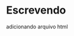 # Escrevendo
adicionando arquivo html

<!DOCTYPE html>
<html lang="en">
  <head>
    <script src="https://cdnjs.cloudflare.com/ajax/libs/p5.js/1.9.1/p5.js"></script>
    <script src="https://cdnjs.cloudflare.com/ajax/libs/p5.js/1.9.1/addons/p5.sound.min.js"></script>
    <link rel="stylesheet" type="text/css" href="style.css">
    <meta charset="utf-8" />

  </head>
  <body>
    <main>
    </main>
    <script src="sketch.js"></script>
  </body>
</html>

